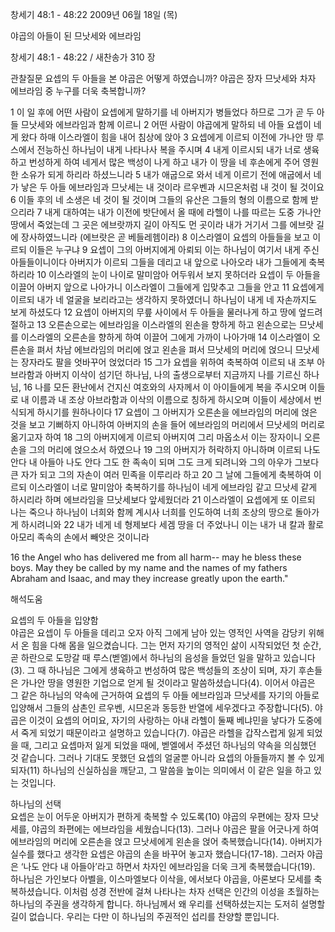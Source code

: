 창세기 48:1 - 48:22 
2009년 06월 18일 (목)

야곱의 아들이 된 므낫세와 에브라임



창세기 48:1 - 48:22 / 새찬송가 310 장


관찰질문
요셉의 두 아들을 본 야곱은 어떻게 하였습니까?
야곱은 장자 므낫세와 차자 에브라임 중 누구를 더욱 축복합니까?

1 이 일 후에 어떤 사람이 요셉에게 말하기를 네 아버지가 병들었다 하므로 그가 곧 두 아들 므낫세와 에브라임과 함께 이르니 2 어떤 사람이 야곱에게 말하되 네 아들 요셉이 네게 왔다 하매 이스라엘이 힘을 내어 침상에 앉아 3 요셉에게 이르되 이전에 가나안 땅 루스에서 전능하신 하나님이 내게 나타나사 복을 주시며 
4 내게 이르시되 내가 너로 생육하고 번성하게 하여 네게서 많은 백성이 나게 하고 내가 이 땅을 네 후손에게 주어 영원한 소유가 되게 하리라 하셨느니라 5 내가 애굽으로 와서 네게 이르기 전에 애굽에서 네가 낳은 두 아들 에브라임과 므낫세는 내 것이라 르우벤과 시므온처럼 내 것이 될 것이요 6 이들 후의 네 소생은 네 것이 될 것이며 그들의 유산은 그들의 형의 이름으로 함께 받으리라 7 내게 대하여는 내가 이전에 밧단에서 올 때에 라헬이 나를 따르는 도중 가나안 땅에서 죽었는데 그 곳은 에브랏까지 길이 아직도 먼 곳이라 내가 거기서 그를 에브랏 길에 장사하였느니라 (에브랏은 곧 베들레헴이라) 8 이스라엘이 요셉의 아들들을 보고 이르되 이들은 누구냐 9 요셉이 그의 아버지에게 아뢰되 이는 하나님이 여기서 내게 주신 아들들이니이다 아버지가 이르되 그들을 데리고 내 앞으로 나아오라 내가 그들에게 축복하리라 10 이스라엘의 눈이 나이로 말미암아 어두워서 보지 못하더라 요셉이 두 아들을 이끌어 아버지 앞으로 나아가니 이스라엘이 그들에게 입맞추고 그들을 안고 11 요셉에게 이르되 내가 네 얼굴을 보리라고는 생각하지 못하였더니 하나님이 내게 네 자손까지도 보게 하셨도다 12 요셉이 아버지의 무릎 사이에서 두 아들을 물러나게 하고 땅에 엎드려 절하고 13 오른손으로는 에브라임을 이스라엘의 왼손을 향하게 하고 왼손으로는 므낫세를 이스라엘의 오른손을 향하게 하여 이끌어 그에게 가까이 나아가매 14 이스라엘이 오른손을 펴서 차남 에브라임의 머리에 얹고 왼손을 펴서 므낫세의 머리에 얹으니 므낫세는 장자라도 팔을 엇바꾸어 얹었더라 15 그가 요셉을 위하여 축복하여 이르되 내 조부 아브라함과 아버지 이삭이 섬기던 하나님, 나의 출생으로부터 지금까지 나를 기르신 하나님, 16 나를 모든 환난에서 건지신 여호와의 사자께서 이 아이들에게 복을 주시오며 이들로 내 이름과 내 조상 아브라함과 이삭의 이름으로 칭하게 하시오며 이들이 세상에서 번식되게 하시기를 원하나이다 17 요셉이 그 아버지가 오른손을 에브라임의 머리에 얹은 것을 보고 기뻐하지 아니하여 아버지의 손을 들어 에브라임의 머리에서 므낫세의 머리로 옮기고자 하여 18 그의 아버지에게 이르되 아버지여 그리 마옵소서 이는 장자이니 오른손을 그의 머리에 얹으소서 하였으나 19 그의 아버지가 허락하지 아니하며 이르되 나도 안다 내 아들아 나도 안다 그도 한 족속이 되며 그도 크게 되려니와 그의 아우가 그보다 큰 자가 되고 그의 자손이 여러 민족을 이루리라 하고 20 그 날에 그들에게 축복하여 이르되 이스라엘이 너로 말미암아 축복하기를 하나님이 네게 에브라임 같고 므낫세 같게 하시리라 하며 에브라임을 므낫세보다 앞세웠더라 21 이스라엘이 요셉에게 또 이르되 나는 죽으나 하나님이 너희와 함께 계시사 너희를 인도하여 너희 조상의 땅으로 돌아가게 하시려니와 22 내가 네게 네 형제보다 세겜 땅을 더 주었나니 이는 내가 내 칼과 활로 아모리 족속의 손에서 빼앗은 것이니라 

16 the Angel who has delivered me from all harm-- may he bless these boys. May they be called by my name and the names of my fathers Abraham and Isaac, and may they increase greatly upon the earth."

해석도움





요셉의 두 아들을 입양함  
야곱은 요셉이 두 아들을 데리고 오자 아직 그에게 남아 있는 영적인 사역을 감당키 위해서 온 힘을 다해 몸을 일으켰습니다. 그는 먼저 자기의 영적인 삶이 시작되었던 첫 순간, 곧 하란으로 도망갈 때 루스(벧엘)에서 하나님의 음성을 들었던 일을 말하고 있습니다(3). 그 때 하나님은 그에게 생육하고 번성하여 많은 백성들의 조상이 되며, 자기 후손들은 가나안 땅을 영원한 기업으로 얻게 될 것이라고 말씀하셨습니다(4). 이어서 야곱은 그 같은 하나님의 약속에 근거하여 요셉의 두 아들 에브라임과 므낫세를 자기의 아들로 입양해서 그들의 삼촌인 르우벤, 시므온과 동등한 반열에 세우겠다고 주장합니다(5). 야곱은 이것이 요셉의 어미요, 자기의 사랑하는 아내 라헬이 둘째 베냐민을 낳다가 도중에서 죽게 되었기 때문이라고 설명하고 있습니다(7). 야곱은 라헬을 갑작스럽게 잃게 되었을 때, 그리고 요셉마저 잃게 되었을 때에, 벧엘에서 주셨던 하나님의 약속을 의심했던 것 같습니다. 그러나 기대도 못했던 요셉의 얼굴뿐 아니라 요셉의 아들들까지 볼 수 있게 되자(11) 하나님의 신실하심을 깨닫고, 그 말씀을 높이는 의미에서 이 같은 일을 하고 있는 것입니다.             

하나님의 선택  
요셉은 눈이 어두운 아버지가 편하게 축복할 수 있도록(10) 야곱의 우편에는 장자 므낫세를, 야곱의 좌편에는 에브라임을 세웠습니다(13). 그러나 야곱은 팔을 어긋나게 하여 에브라임의 머리에 오른손을 얹고 므낫세에게 왼손을 얹어 축복했습니다(14). 아버지가 실수를 했다고 생각한 요셉은 야곱의 손을 바꾸어 놓고자 했습니다(17-18). 그러자 야곱은 ‘나도 안다 내 아들아’라고 하면서 차자인 에브라임을 더욱 크게 축복했습니다(19). 하나님은 가인보다 아벨을, 이스마엘보다 이삭을, 에서보다 야곱을, 아론보다 모세를 축복하셨습니다. 이처럼 성경 전반에 걸쳐 나타나는 차자 선택은 인간의 이성을 초월하는 하나님의 주권을 생각하게 합니다. 하나님께서 왜 우리를 선택하셨는지는 도저히 설명할 길이 없습니다. 우리는 다만 이 하나님의 주권적인 섭리를 찬양할 뿐입니다.